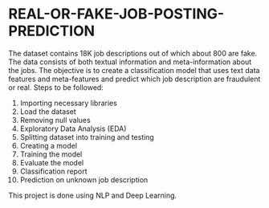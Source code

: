 # REAL-OR-FAKE-JOB-POSTING-PREDICTION
The dataset contains 18K job descriptions out of which about 800 are fake. The data consists of both textual information and meta-information about the jobs.
The objective is to create a classification model that uses text data features and meta-features and predict which job description are fraudulent or real.
Steps to be followed:
1. Importing necessary libraries
2. Load the dataset
3. Removing null values
4. Exploratory Data Analysis (EDA)
5. Splitting dataset into training and testing
6. Creating a model
7. Training the model
8. Evaluate the model
9. Classification report
10. Prediction on unknown job description

This project is done using NLP and Deep Learning.
